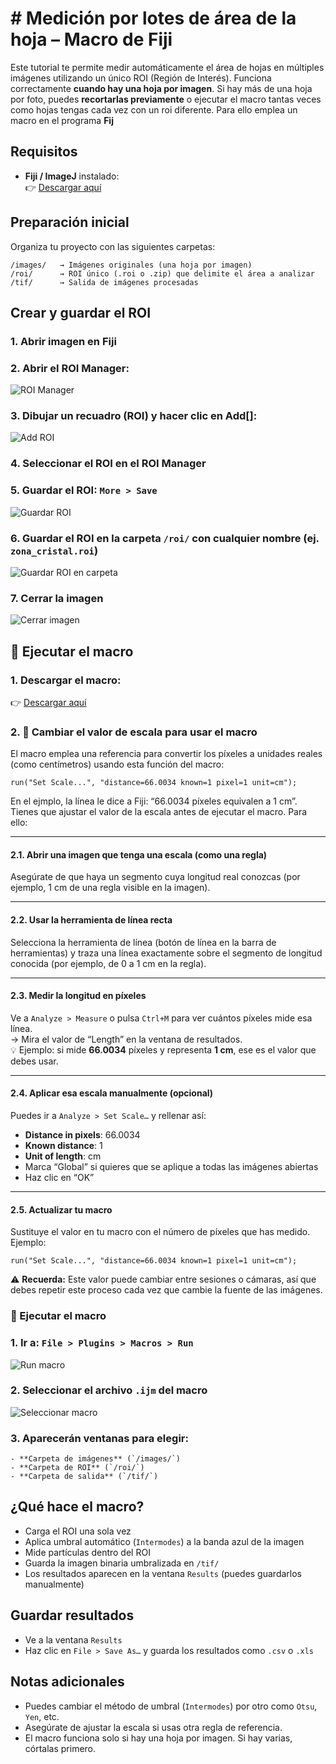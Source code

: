 # # Medición por lotes de área de la hoja – Macro de Fiji

Este tutorial te permite medir automáticamente el área de hojas en múltiples imágenes utilizando un único ROI (Región de Interés). Funciona correctamente **cuando hay una hoja por imagen**. Si hay más de una hoja por foto, puedes **recortarlas previamente** o ejecutar el macro tantas veces como hojas tengas cada vez con un roi diferente. Para ello emplea un macro en el programa **Fij**

## Requisitos

- **Fiji / ImageJ** instalado:  
  👉 [Descargar aquí](https://imagej.net/software/fiji/downloads)

## Preparación inicial

Organiza tu proyecto con las siguientes carpetas:

```
/images/   → Imágenes originales (una hoja por imagen)
/roi/      → ROI único (.roi o .zip) que delimite el área a analizar
/tif/      → Salida de imágenes procesadas
```

## Crear y guardar el ROI

### 1. **Abrir imagen** en Fiji  
### 2. Abrir el **ROI Manager**:
   
   ![ROI Manager](img/Imagen1.png?raw=true "Abrir ROI Manager")

### 3. Dibujar un recuadro (ROI) y hacer clic en **Add[]**:
    
   ![Add ROI](img/Imagen2.png?raw=true "Añadir ROI")

### 4. Seleccionar el ROI en el ROI Manager  
### 5. Guardar el ROI: `More > Save`
   
   ![Guardar ROI](img/Imagen3.png?raw=true "Guardar ROI")

### 6. Guardar el ROI en la carpeta `/roi/` con cualquier nombre (ej. `zona_cristal.roi`)
    
   ![Guardar ROI en carpeta](img/Imagen4.png?raw=true "Guardar en carpeta")

### 7. **Cerrar la imagen**  
   ![Cerrar imagen](img/Imagen5.png?raw=true "Cerrar imagen")

## 🧪 Ejecutar el macro

### 1. Descargar el macro:
    
   👉 [Descargar aquí](https://github.com/ngmedina/leafarea/blob/main/calculate%20area_Hoja_v5.ijm)

### 2. 🧪 Cambiar el valor de escala para usar el macro

El macro emplea una referencia para convertir los píxeles a unidades reales (como centímetros) usando esta función del macro:

```ijm
run("Set Scale...", "distance=66.0034 known=1 pixel=1 unit=cm");
```

En el ejmplo, la línea le dice a Fiji: “66.0034 píxeles equivalen a 1 cm”. Tienes que ajustar el valor de la escala antes de ejecutar el macro. Para ello:

---

#### 2.1. Abrir una imagen que tenga una escala (como una regla)
Asegúrate de que haya un segmento cuya longitud real conozcas (por ejemplo, 1 cm de una regla visible en la imagen).

---

#### 2.2. Usar la herramienta de línea recta
Selecciona la herramienta de línea (botón de línea en la barra de herramientas) y traza una línea exactamente sobre el segmento de longitud conocida (por ejemplo, de 0 a 1 cm en la regla).

---

#### 2.3. Medir la longitud en píxeles
Ve a `Analyze > Measure` o pulsa `Ctrl+M` para ver cuántos píxeles mide esa línea.  
→ Mira el valor de “Length” en la ventana de resultados.  
💡 Ejemplo: si mide **66.0034** píxeles y representa **1 cm**, ese es el valor que debes usar.

---

#### 2.4. Aplicar esa escala manualmente (opcional)
Puedes ir a `Analyze > Set Scale…` y rellenar así:

- **Distance in pixels**: 66.0034  
- **Known distance**: 1  
- **Unit of length**: cm  
- Marca “Global” si quieres que se aplique a todas las imágenes abiertas  
- Haz clic en “OK”

---

#### 2.5. Actualizar tu macro
Sustituye el valor en tu macro con el número de píxeles que has medido. Ejemplo:

```ijm
run("Set Scale...", "distance=66.0034 known=1 pixel=1 unit=cm");
```

⚠️ **Recuerda:** Este valor puede cambiar entre sesiones o cámaras, así que debes repetir este proceso cada vez que cambie la fuente de las imágenes.

### 🧪 Ejecutar el macro
### 1. Ir a: `File > Plugins > Macros > Run`  
   ![Run macro](img/Imagen8.png?raw=true "Ejecutar macro")

### 2. Seleccionar el archivo `.ijm` del macro  
   ![Seleccionar macro](img/Imagen9.png?raw=true "Seleccionar macro")

### 3. Aparecerán ventanas para elegir:
    - **Carpeta de imágenes** (`/images/`)
    - **Carpeta de ROI** (`/roi/`)
    - **Carpeta de salida** (`/tif/`)

## ¿Qué hace el macro?

- Carga el ROI una sola vez
- Aplica umbral automático (`Intermodes`) a la banda azul de la imagen
- Mide partículas dentro del ROI
- Guarda la imagen binaria umbralizada en `/tif/`
- Los resultados aparecen en la ventana `Results` (puedes guardarlos manualmente)

## Guardar resultados

- Ve a la ventana `Results`
- Haz clic en `File > Save As…` y guarda los resultados como `.csv` o `.xls`

## Notas adicionales

- Puedes cambiar el método de umbral (`Intermodes`) por otro como `Otsu`, `Yen`, etc.
- Asegúrate de ajustar la escala si usas otra regla de referencia.
- El macro funciona solo si hay una hoja por imagen. Si hay varias, córtalas primero.

